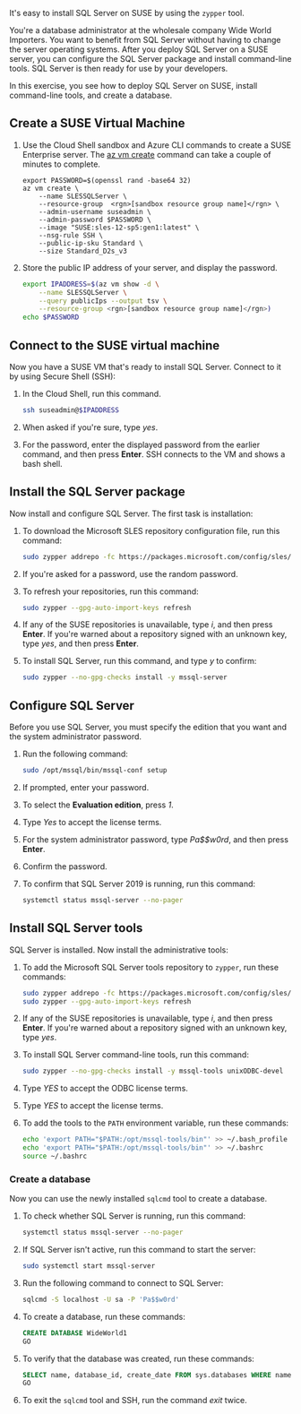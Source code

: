 It's easy to install SQL Server on SUSE by using the `zypper` tool.

You're a database administrator at the wholesale company Wide World Importers. You want to benefit from SQL Server without having to change the server operating systems. After you deploy SQL Server on a SUSE server, you can configure the SQL Server package and install command-line tools. SQL Server is then ready for use by your developers.

In this exercise, you see how to deploy SQL Server on SUSE, install command-line tools, and create a database.

## Create a SUSE Virtual Machine

1. Use the Cloud Shell sandbox and Azure CLI commands to create a SUSE Enterprise server. The [az vm create](/cli/azure/vm#az-vm-create) command can take a couple of minutes to complete.

    ```azurecli
    export PASSWORD=$(openssl rand -base64 32)
    az vm create \
        --name SLESSQLServer \
        --resource-group  <rgn>[sandbox resource group name]</rgn> \
        --admin-username suseadmin \
        --admin-password $PASSWORD \
        --image "SUSE:sles-12-sp5:gen1:latest" \
        --nsg-rule SSH \
        --public-ip-sku Standard \
        --size Standard_D2s_v3
    ```

1. Store the public IP address of your server, and display the password.

    ```bash
    export IPADDRESS=$(az vm show -d \
        --name SLESSQLServer \
        --query publicIps --output tsv \
        --resource-group <rgn>[sandbox resource group name]</rgn>)
    echo $PASSWORD
    ```

## Connect to the SUSE virtual machine

Now you have a SUSE VM that's ready to install SQL Server. Connect to it by using Secure Shell (SSH):

1. In the Cloud Shell, run this command.

    ```bash
    ssh suseadmin@$IPADDRESS
    ```

1. When asked if you're sure, type *yes*.
1. For the password, enter the displayed password from the earlier command, and then press **Enter**. SSH connects to the VM and shows a bash shell.

## Install the SQL Server package

Now install and configure SQL Server. The first task is installation:

1. To download the Microsoft SLES repository configuration file, run this command:

    ```bash
    sudo zypper addrepo -fc https://packages.microsoft.com/config/sles/12/mssql-server-2019.repo
    ```

1. If you're asked for a password, use the random password.
1. To refresh your repositories, run this command:

    ```bash
    sudo zypper --gpg-auto-import-keys refresh
    ```

1. If any of the SUSE repositories is unavailable, type *i*, and then press **Enter**. If you're warned about a repository signed with an unknown key, type *yes*, and then press **Enter**.
1. To install SQL Server, run this command, and type *y* to confirm:

    ```bash
    sudo zypper --no-gpg-checks install -y mssql-server
    ```

## Configure SQL Server

Before you use SQL Server, you must specify the edition that you want and the system administrator password.

1. Run the following command:

    ```bash
    sudo /opt/mssql/bin/mssql-conf setup
    ```

1. If prompted, enter your password.
1. To select the **Evaluation edition**, press *1*.
1. Type *Yes* to accept the license terms.
1. For the system administrator password, type *Pa$$w0rd*, and then press **Enter**.
1. Confirm the password.
1. To confirm that SQL Server 2019 is running, run this command:

    ```bash
    systemctl status mssql-server --no-pager
    ```

## Install SQL Server tools

SQL Server is installed. Now install the administrative tools:

1. To add the Microsoft SQL Server tools repository to `zypper`, run these commands:

    ```bash
    sudo zypper addrepo -fc https://packages.microsoft.com/config/sles/12/prod.repo
    sudo zypper --gpg-auto-import-keys refresh
    ```

1. If any of the SUSE repositories is unavailable, type *i*, and then press **Enter**. If you're warned about a repository signed with an unknown key, type *yes*.
1. To install SQL Server command-line tools, run this command:

    ```bash
    sudo zypper --no-gpg-checks install -y mssql-tools unixODBC-devel
    ```

1. Type *YES* to accept the ODBC license terms.
1. Type *YES* to accept the license terms.
1. To add the tools to the `PATH` environment variable, run these commands:

    ```bash
    echo 'export PATH="$PATH:/opt/mssql-tools/bin"' >> ~/.bash_profile
    echo 'export PATH="$PATH:/opt/mssql-tools/bin"' >> ~/.bashrc
    source ~/.bashrc
    ```

### Create a database

Now you can use the newly installed `sqlcmd` tool to create a database.

1. To check whether SQL Server is running, run this command:

    ```bash
    systemctl status mssql-server --no-pager
    ```

1. If SQL Server isn't active, run this command to start the server:

    ```bash
    sudo systemctl start mssql-server
    ```

1. Run the following command to connect to SQL Server:

    ```bash
    sqlcmd -S localhost -U sa -P 'Pa$$w0rd'
    ```

1. To create a database, run these commands:

    ```sql
    CREATE DATABASE WideWorld1
    GO
    ```

1. To verify that the database was created, run these commands:

    ```sql
    SELECT name, database_id, create_date FROM sys.databases WHERE name = 'WideWorld1'
    GO
    ```

1. To exit the `sqlcmd` tool and SSH, run the command *exit* twice.
